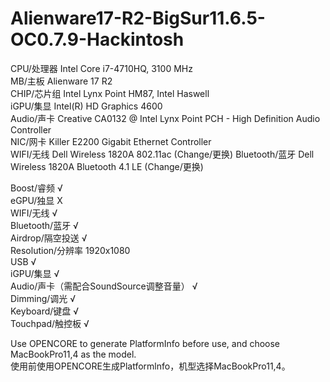 # Alienware17-R2-BigSur11.6.5-OC0.7.9-Hackintosh

CPU/处理器 Intel Core i7-4710HQ, 3100 MHz  
MB/主板 Alienware 17 R2  
CHIP/芯片组 Intel Lynx Point HM87, Intel Haswell  
iGPU/集显 Intel(R) HD Graphics 4600  
Audio/声卡 Creative CA0132 @ Intel Lynx Point PCH - High Definition Audio Controller  
NIC/网卡 Killer E2200 Gigabit Ethernet Controller  
WIFI/无线 Dell Wireless 1820A 802.11ac (Change/更换)
Bluetooth/蓝牙 Dell Wireless 1820A Bluetooth 4.1 LE (Change/更换)


Boost/睿频 √  
eGPU/独显 X  
WIFI/无线 √  
Bluetooth/蓝牙 √  
Airdrop/隔空投送 √  
Resolution/分辨率 1920x1080  
USB √  
iGPU/集显 √  
Audio/声卡（需配合SoundSource调整音量） √  
Dimming/调光 √  
Keyboard/键盘 √  
Touchpad/触控板 √  

Use OPENCORE to generate PlatformInfo before use, and choose MacBookPro11,4 as the model.  
使用前使用OPENCORE生成Platformlnfo，机型选择MacBookPro11,4。
